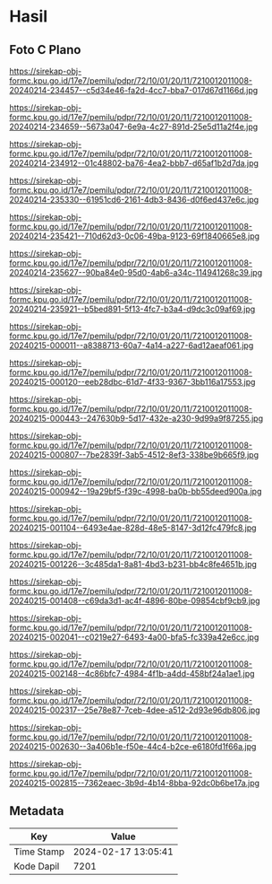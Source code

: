 # Hasil

## Foto C Plano

https://sirekap-obj-formc.kpu.go.id/17e7/pemilu/pdpr/72/10/01/20/11/7210012011008-20240214-234457--c5d34e46-fa2d-4cc7-bba7-017d67d1166d.jpg

https://sirekap-obj-formc.kpu.go.id/17e7/pemilu/pdpr/72/10/01/20/11/7210012011008-20240214-234659--5673a047-6e9a-4c27-891d-25e5d11a2f4e.jpg

https://sirekap-obj-formc.kpu.go.id/17e7/pemilu/pdpr/72/10/01/20/11/7210012011008-20240214-234912--01c48802-ba76-4ea2-bbb7-d65af1b2d7da.jpg

https://sirekap-obj-formc.kpu.go.id/17e7/pemilu/pdpr/72/10/01/20/11/7210012011008-20240214-235330--61951cd6-2161-4db3-8436-d0f6ed437e6c.jpg

https://sirekap-obj-formc.kpu.go.id/17e7/pemilu/pdpr/72/10/01/20/11/7210012011008-20240214-235421--710d62d3-0c06-49ba-9123-69f1840665e8.jpg

https://sirekap-obj-formc.kpu.go.id/17e7/pemilu/pdpr/72/10/01/20/11/7210012011008-20240214-235627--90ba84e0-95d0-4ab6-a34c-114941268c39.jpg

https://sirekap-obj-formc.kpu.go.id/17e7/pemilu/pdpr/72/10/01/20/11/7210012011008-20240214-235921--b5bed891-5f13-4fc7-b3a4-d9dc3c09af69.jpg

https://sirekap-obj-formc.kpu.go.id/17e7/pemilu/pdpr/72/10/01/20/11/7210012011008-20240215-000011--a8388713-60a7-4a14-a227-6ad12aeaf061.jpg

https://sirekap-obj-formc.kpu.go.id/17e7/pemilu/pdpr/72/10/01/20/11/7210012011008-20240215-000120--eeb28dbc-61d7-4f33-9367-3bb116a17553.jpg

https://sirekap-obj-formc.kpu.go.id/17e7/pemilu/pdpr/72/10/01/20/11/7210012011008-20240215-000443--247630b9-5d17-432e-a230-9d99a9f87255.jpg

https://sirekap-obj-formc.kpu.go.id/17e7/pemilu/pdpr/72/10/01/20/11/7210012011008-20240215-000807--7be2839f-3ab5-4512-8ef3-338be9b665f9.jpg

https://sirekap-obj-formc.kpu.go.id/17e7/pemilu/pdpr/72/10/01/20/11/7210012011008-20240215-000942--19a29bf5-f39c-4998-ba0b-bb55deed900a.jpg

https://sirekap-obj-formc.kpu.go.id/17e7/pemilu/pdpr/72/10/01/20/11/7210012011008-20240215-001104--6493e4ae-828d-48e5-8147-3d12fc479fc8.jpg

https://sirekap-obj-formc.kpu.go.id/17e7/pemilu/pdpr/72/10/01/20/11/7210012011008-20240215-001226--3c485da1-8a81-4bd3-b231-bb4c8fe4651b.jpg

https://sirekap-obj-formc.kpu.go.id/17e7/pemilu/pdpr/72/10/01/20/11/7210012011008-20240215-001408--c69da3d1-ac4f-4896-80be-09854cbf9cb9.jpg

https://sirekap-obj-formc.kpu.go.id/17e7/pemilu/pdpr/72/10/01/20/11/7210012011008-20240215-002041--c0219e27-6493-4a00-bfa5-fc339a42e6cc.jpg

https://sirekap-obj-formc.kpu.go.id/17e7/pemilu/pdpr/72/10/01/20/11/7210012011008-20240215-002148--4c86bfc7-4984-4f1b-a4dd-458bf24a1ae1.jpg

https://sirekap-obj-formc.kpu.go.id/17e7/pemilu/pdpr/72/10/01/20/11/7210012011008-20240215-002317--25e78e87-7ceb-4dee-a512-2d93e96db806.jpg

https://sirekap-obj-formc.kpu.go.id/17e7/pemilu/pdpr/72/10/01/20/11/7210012011008-20240215-002630--3a406b1e-f50e-44c4-b2ce-e6180fd1f66a.jpg

https://sirekap-obj-formc.kpu.go.id/17e7/pemilu/pdpr/72/10/01/20/11/7210012011008-20240215-002815--7362eaec-3b9d-4b14-8bba-92dc0b6be17a.jpg


## Metadata

| Key        | Value               |
| ---------- | ------------------- |
| Time Stamp | 2024-02-17 13:05:41 |
| Kode Dapil | 7201                |



